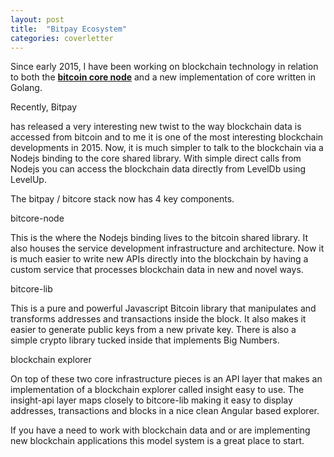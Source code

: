 ```yaml
---
layout: post
title:  "Bitpay Ecosystem"
categories: coverletter
---
```


Since early 2015, I have been working on blockchain technology in relation to both the
**[bitcoin core node](https://github.com/bitcoin/bitcoin)**
and a new implementation of core written in
Golang.  

Recently,
Bitpay

has released a very interesting new twist to the way blockchain data is accessed from bitcoin and to me it is one of the most interesting blockchain developments in 2015.  Now, it is much simpler to talk to the blockchain via a Nodejs binding to the core shared library.  With simple direct calls from Nodejs you can access the blockchain data directly from LevelDb using LevelUp.

The bitpay / bitcore stack now has 4 key components.

bitcore-node

This is the where the Nodejs binding lives to the bitcoin shared library. It also houses the service development infrastructure and architecture.  Now it is much easier to write new APIs directly into the blockchain by having a custom service that processes blockchain data in new and novel ways.

bitcore-lib

This is a pure and powerful Javascript Bitcoin library that manipulates and transforms addresses and transactions inside the block.  It also makes it easier to generate public keys from a new private key.  There is also a simple crypto library tucked inside that implements Big Numbers.

blockchain explorer

On top of these two core infrastructure pieces is an API layer that makes an implementation of a blockchain explorer called insight easy to use.  The insight-api layer maps closely to bitcore-lib making it easy to display addresses, transactions and blocks in a nice clean Angular based explorer.

If you have a need to work with blockchain data and or are implementing new blockchain applications this model system is a great place to start.
